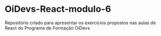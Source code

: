 # OiDevs-React-modulo-6
Repositório criado para apresentar os exercícios propostos nas aulas de React do Programa de Formação OiDevs
